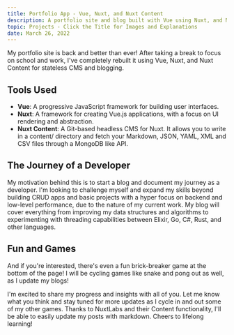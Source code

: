 ```yaml
---
title: Portfolio App - Vue, Nuxt, and Nuxt Content
description: A portfolio site and blog built with Vue using Nuxt, and Nuxt Content for stateless CMS and blogging. You are currently visiting it!
topic: Projects - Click the Title for Images and Explanations
date: March 26, 2022
---
```


My portfolio site is back and better than ever! After taking a break to focus on school and work, I've completely rebuilt it using Vue, Nuxt, and Nuxt Content for stateless CMS and blogging.

## Tools Used

- **Vue**: A progressive JavaScript framework for building user interfaces.
- **Nuxt**: A framework for creating Vue.js applications, with a focus on UI rendering and abstraction.
- **Nuxt Content**: A Git-based headless CMS for Nuxt. It allows you to write in a content/ directory and fetch your Markdown, JSON, YAML, XML and CSV files through a MongoDB like API.

## The Journey of a Developer

My motivation behind this is to start a blog and document my journey as a developer. I'm looking to challenge myself and expand my skills beyond building CRUD apps and basic projects with a hyper focus on backend and low-level performance, due to the nature of my current work. My blog will cover everything from improving my data structures and algorithms to experimenting with threading capabilities between Elixir, Go, C#, Rust, and other languages.

## Fun and Games

And if you're interested, there's even a fun brick-breaker game at the bottom of the page! I will be cycling games like snake and pong out as well, as I update my blogs!

I'm excited to share my progress and insights with all of you. Let me know what you think and stay tuned for more updates as I cycle in and out some of my other games. Thanks to NuxtLabs and their Content functionality, I'll be able to easily update my posts with markdown. Cheers to lifelong learning!
